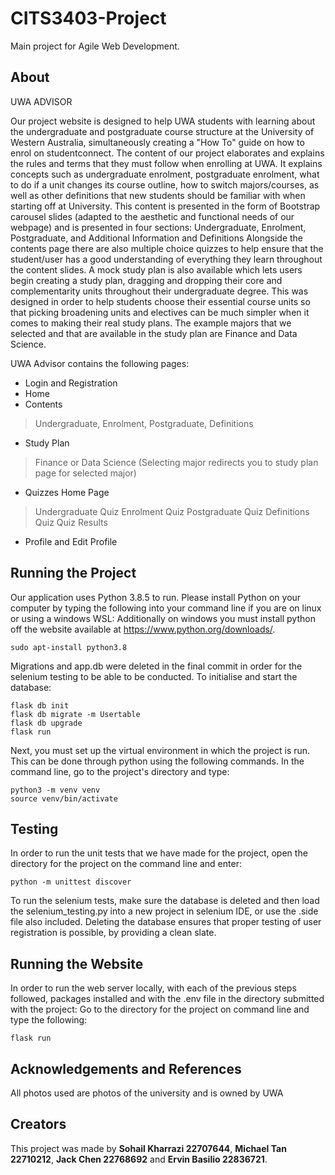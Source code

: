# CITS3403-Project

Main project for Agile Web Development.

## About
UWA ADVISOR

Our project website is designed to help UWA students with learning about the undergraduate and postgraduate course structure at the University of Western Australia, simultaneously creating a "How To" guide on how to enrol on studentconnect. 
The content of our project elaborates and explains the rules and terms that they must follow when enrolling at UWA. It explains concepts such as undergraduate enrolment, postgraduate enrolment, what to do if a unit changes its course outline, how to switch majors/courses, as well as other definitions that new students should be familiar with when starting off at University.
This content is presented in the form of Bootstrap carousel slides (adapted to the aesthetic and functional needs of our webpage) and is presented in four sections: Undergraduate, Enrolment, Postgraduate, and Additional Information and Definitions
Alongside the contents page there are also multiple choice quizzes to help ensure that the student/user has a good understanding of everything they learn throughout the content slides.
A mock study plan is also available which lets users begin creating a study plan, dragging and dropping their core and complementarity units throughout their undergraduate degree. This was designed in order to help students choose their essential course units so that picking broadening units and electives can be much simpler when it comes to making their real study plans.
The example majors that we selected and that are available in the study plan are Finance and Data Science.

UWA Advisor contains the following pages:
- Login and Registration
- Home
- Contents
> Undergraduate, Enrolment, Postgraduate, Definitions
- Study Plan
> Finance or Data Science (Selecting major redirects you to study plan page for selected major) 
- Quizzes Home Page
> Undergraduate Quiz
> Enrolment Quiz
> Postgraduate Quiz
> Definitions Quiz
> Quiz Results
- Profile and Edit Profile

## Running the Project

Our application uses Python 3.8.5 to run. Please install Python on your computer by typing the following into your command line if you are on linux or using a windows WSL: 
Additionally on windows you must install python off the website available at https://www.python.org/downloads/. 
```
sudo apt-install python3.8
```
Migrations and app.db were deleted in the final commit in order for the selenium testing to be able to be conducted. 
To initialise and start the database:
```
flask db init
flask db migrate -m Usertable
flask db upgrade
flask run
```

Next, you must set up the virtual environment in which the project is run. This can be done through python using the following commands.
In the command line, go to the project's directory and type: 
```
python3 -m venv venv
source venv/bin/activate
```

## Testing

In order to run the unit tests that we have made for the project, open the directory for the project on the command line and enter:
```
python -m unittest discover
```
To run the selenium tests, make sure the database is deleted and then load the selenium_testing.py into a new project in selenium IDE, or use the .side file also included. Deleting the database ensures that proper testing of user registration is possible, by providing a clean slate.


## Running the Website

In order to run the web server locally, with each of the previous steps followed, packages installed and with the .env file in the directory submitted with the project:
Go to the directory for the project on command line and type the following:
```
flask run
```

## Acknowledgements and References
All photos used are photos of the university and is owned by UWA


## Creators
This project was made by **Sohail Kharrazi 22707644**, **Michael Tan 22710212**, **Jack Chen 22768692** and **Ervin Basilio 22836721**.
